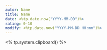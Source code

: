 ```yaml
---
autor: Name
title: Name
date: <%tp.date.now("YYYY-MM-DD")%>
rating: 0-10
modify: <%tp.date.now("YYYY-MM-DD HH:mm")%>
---
```

<% tp.system.clipboard() %>